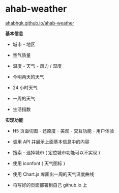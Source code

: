 # ahab-weather

[ahabhgk.github.io/ahab-weather](https://ahabhgk.github.io/ahab-weather) 

**基本信息**  

* 城市 - 地区

* 空气质量

* 温度 - 天气 - 风力 / 湿度

* 今明两天的天气

* 24 小时天气

* 一周的天气

* 生活指数

**实现功能** 

* H5 页面切图 - 还原度 - 美观 - 交互功能 - 用户体验

* 调用 API 并展示上面基本信息中的内容

* 搜索 - 选择城市 ( 定位城市功能可以不实现 ) 

* 使用 iconfont ( 天气图标 )

* 使用 Chart.js 库画出一周的天气温度曲线

* 将写好的页面部署到自己 github.io 上

